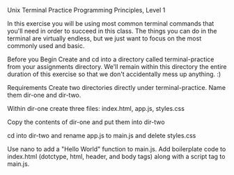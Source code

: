 Unix Terminal Practice
Programming Principles, Level 1

In this exercise you will be using most common terminal commands that you'll need in order to succeed in this class. The things you can do in the terminal are virtually endless, but we just want to focus on the most commonly used and basic.

Before you Begin
Create and cd into a directory called terminal-practice from your assignments directory. We'll remain within this directory the entire duration of this exercise so that we don't accidentally mess up anything. :)

Requirements
Create two directories directly under terminal-practice. Name them dir-one and dir-two.

Within dir-one create three files: index.html, app.js, styles.css

Copy the contents of dir-one and put them into dir-two

cd into dir-two and rename app.js to main.js and delete styles.css

Use nano to add a "Hello World" function to main.js. Add boilerplate code to index.html (dotctype, html, header, and body tags) along with a script tag to main.js.